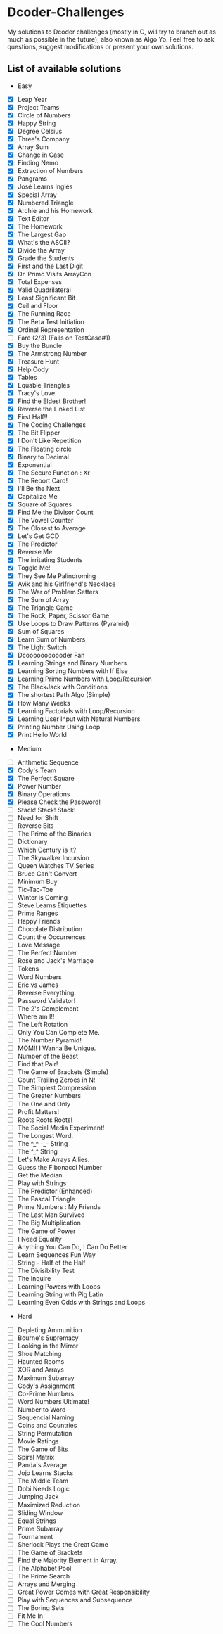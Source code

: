 # Dcoder-Challenges
My solutions to Dcoder challenges (mostly in C, will try to branch out as much as possible in the future), also known as Algo Yo. Feel free to ask questions, suggest modifications or present your own solutions.

## List of available solutions
- Easy
- [x] Leap Year
- [x] Project Teams
- [x] Circle of Numbers
- [x] Happy String
- [x] Degree Celsius
- [x] Three's Company
- [x] Array Sum
- [x] Change in Case
- [x] Finding Nemo
- [x] Extraction of Numbers
- [x] Pangrams
- [x] José Learns Inglés
- [x] Special Array
- [x] Numbered Triangle
- [x] Archie and his Homework
- [x] Text Editor
- [x] The Homework
- [x] The Largest Gap
- [x] What's the ASCII?
- [x] Divide the Array
- [x] Grade the Students
- [x] First and the Last Digit
- [x] Dr. Primo Visits ArrayCon
- [x] Total Expenses
- [x] Valid Quadrilateral
- [x] Least Significant Bit
- [x] Ceil and Floor
- [x] The Running Race
- [x] The Beta Test Initiation
- [x] Ordinal Representation
- [ ] Fare (2/3) (Fails on TestCase#1)
- [x] Buy the Bundle
- [x] The Armstrong Number
- [x] Treasure Hunt
- [x] Help Cody
- [x] Tables
- [x] Equable Triangles
- [x] Tracy's Love.
- [x] Find the Eldest Brother!
- [x] Reverse the Linked List
- [x] First Half!!
- [x] The Coding Challenges
- [x] The Bit Flipper
- [x] I Don't Like Repetition
- [x] The Floating circle
- [x] Binary to Decimal
- [x] Exponentia!
- [x] The Secure Function : Xr
- [x] The Report Card!
- [x] I'll Be the Next
- [x] Capitalize Me
- [x] Square of Squares
- [x] Find Me the Divisor Count
- [x] The Vowel Counter
- [x] The Closest to Average
- [x] Let's Get GCD
- [x] The Predictor
- [x] Reverse Me
- [x] The irritating Students
- [x] Toggle Me!
- [x] They See Me Palindroming
- [x] Avik and his Girlfriend's Necklace
- [x] The War of Problem Setters
- [x] The Sum of Array
- [x] The Triangle Game
- [x] The Rock, Paper, Scissor Game
- [x] Use Loops to Draw Patterns (Pyramid)
- [x] Sum of Squares
- [x] Learn Sum of Numbers
- [x] The Light Switch
- [x] Dcooooooooooder Fan
- [x] Learning Strings and Binary Numbers
- [x] Learning Sorting Numbers with If Else
- [x] Learning Prime Numbers with Loop/Recursion
- [x] The BlackJack with Conditions
- [x] The shortest Path Algo (Simple)
- [x] How Many Weeks
- [x] Learning Factorials with Loop/Recursion
- [x] Learning User Input with Natural Numbers
- [x] Printing Number Using Loop
- [x] Print Hello World

- Medium
- [ ] Arithmetic Sequence
- [x] Cody's Team
- [x] The Perfect Square
- [x] Power Number
- [x] Binary Operations
- [x] Please Check the Password!
- [ ] Stack! Stack! Stack!
- [ ] Need for Shift
- [ ] Reverse Bits
- [ ] The Prime of the Binaries
- [ ] Dictionary
- [ ] Which Century is it?
- [ ] The Skywalker Incursion
- [ ] Queen Watches TV Series
- [ ] Bruce Can't Convert
- [ ] Minimum Buy
- [ ] Tic-Tac-Toe
- [ ] Winter is Coming
- [ ] Steve Learns Etiquettes
- [ ] Prime Ranges
- [ ] Happy Friends
- [ ] Chocolate Distribution
- [ ] Count the Occurrences
- [ ] Love Message
- [ ] The Perfect Number
- [ ] Rose and Jack's Marriage
- [ ] Tokens
- [ ] Word Numbers
- [ ] Eric vs James
- [ ] Reverse Everything.
- [ ] Password Validator!
- [ ] The 2's Complement
- [ ] Where am I!!
- [ ] The Left Rotation
- [ ] Only You Can Complete Me.
- [ ] The Number Pyramid!
- [ ] MOM!! I Wanna Be Unique.
- [ ] Number of the Beast
- [ ] Find that Pair!
- [ ] The Game of Brackets (Simple)
- [ ] Count Trailing Zeroes in N!
- [ ] The Simplest Compression
- [ ] The Greater Numbers
- [ ] The One and Only
- [ ] Profit Matters!
- [ ] Roots Roots Roots!
- [ ] The Social Media Experiment!
- [ ] The Longest Word.
- [ ] The \^\_\^ -\_- String
- [ ] The \^\_\^ String
- [ ] Let's Make Arrays Allies.
- [ ] Guess the Fibonacci Number
- [ ] Get the Median
- [ ] Play with Strings
- [ ] The Predictor (Enhanced)
- [ ] The Pascal Triangle
- [ ] Prime Numbers : My Friends
- [ ] The Last Man Survived
- [ ] The Big Multiplication
- [ ] The Game of Power
- [ ] I Need Equality
- [ ] Anything You Can Do, I Can Do Better
- [ ] Learn Sequences Fun Way
- [ ] String - Half of the Half
- [ ] The Divisibility Test
- [ ] The Inquire
- [ ] Learning Powers with Loops
- [ ] Learning String with Pig Latin
- [ ] Learning Even Odds with Strings and Loops

- Hard
- [ ] Depleting Ammunition
- [ ] Bourne's Supremacy
- [ ] Looking in the Mirror
- [ ] Shoe Matching
- [ ] Haunted Rooms
- [ ] XOR and Arrays
- [ ] Maximum Subarray
- [ ] Cody's Assignment
- [ ] Co-Prime Numbers
- [ ] Word Numbers Ultimate!
- [ ] Number to Word
- [ ] Sequencial Naming
- [ ] Coins and Countries
- [ ] String Permutation
- [ ] Movie Ratings
- [ ] The Game of Bits
- [ ] Spiral Matrix
- [ ] Panda's Average
- [ ] Jojo Learns Stacks
- [ ] The Middle Team
- [ ] Dobi Needs Logic
- [ ] Jumping Jack
- [ ] Maximized Reduction
- [ ] Sliding Window
- [ ] Equal Strings
- [ ] Prime Subarray
- [ ] Tournament
- [ ] Sherlock Plays the Great Game
- [ ] The Game of Brackets
- [ ] Find the Majority Element in Array.
- [ ] The Alphabet Pool
- [ ] The Prime Search
- [ ] Arrays and Merging
- [ ] Great Power Comes with Great Responsibility
- [ ] Play with Sequences and Subsequence
- [ ] The Boring Sets
- [ ] Fit Me In
- [ ] The Cool Numbers
